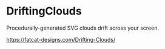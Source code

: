 # DriftingClouds
Procedurally-generated SVG clouds drift across your screen.

https://fatcat-designs.com/Drifting-Clouds/
